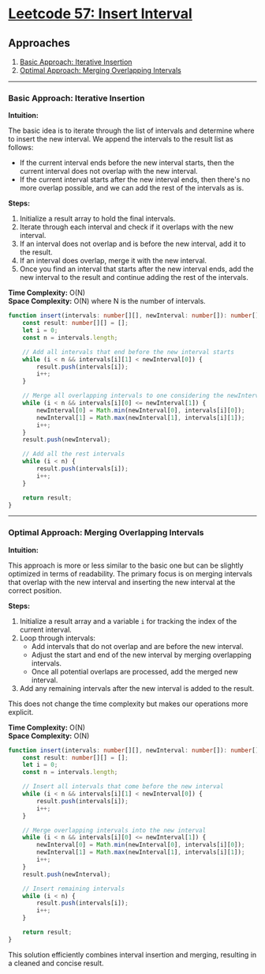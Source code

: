 # [Leetcode 57: Insert Interval](https://leetcode.com/problems/insert-interval/)

## Approaches

1. [Basic Approach: Iterative Insertion](#basic-approach-iterative-insertion)
2. [Optimal Approach: Merging Overlapping Intervals](#optimal-approach-merging-overlapping-intervals)

---

### Basic Approach: Iterative Insertion

**Intuition:**

The basic idea is to iterate through the list of intervals and determine where to insert the new interval. We append the intervals to the result list as follows:
- If the current interval ends before the new interval starts, then the current interval does not overlap with the new interval.
- If the current interval starts after the new interval ends, then there's no more overlap possible, and we can add the rest of the intervals as is.

**Steps:**

1. Initialize a result array to hold the final intervals.
2. Iterate through each interval and check if it overlaps with the new interval.
3. If an interval does not overlap and is before the new interval, add it to the result.
4. If an interval does overlap, merge it with the new interval.
5. Once you find an interval that starts after the new interval ends, add the new interval to the result and continue adding the rest of the intervals.

**Time Complexity:** O(N)  
**Space Complexity:** O(N) where N is the number of intervals.

```typescript
function insert(intervals: number[][], newInterval: number[]): number[][] {
    const result: number[][] = [];
    let i = 0;
    const n = intervals.length;

    // Add all intervals that end before the new interval starts
    while (i < n && intervals[i][1] < newInterval[0]) {
        result.push(intervals[i]);
        i++;
    }

    // Merge all overlapping intervals to one considering the newInterval
    while (i < n && intervals[i][0] <= newInterval[1]) {
        newInterval[0] = Math.min(newInterval[0], intervals[i][0]);
        newInterval[1] = Math.max(newInterval[1], intervals[i][1]);
        i++;
    }
    result.push(newInterval);

    // Add all the rest intervals
    while (i < n) {
        result.push(intervals[i]);
        i++;
    }

    return result;
}
```

---

### Optimal Approach: Merging Overlapping Intervals

**Intuition:**

This approach is more or less similar to the basic one but can be slightly optimized in terms of readability. The primary focus is on merging intervals that overlap with the new interval and inserting the new interval at the correct position.

**Steps:**

1. Initialize a result array and a variable `i` for tracking the index of the current interval.
2. Loop through intervals:
   - Add intervals that do not overlap and are before the new interval.
   - Adjust the start and end of the new interval by merging overlapping intervals.
   - Once all potential overlaps are processed, add the merged new interval.
3. Add any remaining intervals after the new interval is added to the result.

This does not change the time complexity but makes our operations more explicit.

**Time Complexity:** O(N)  
**Space Complexity:** O(N)

```typescript
function insert(intervals: number[][], newInterval: number[]): number[][] {
    const result: number[][] = [];
    let i = 0;
    const n = intervals.length;

    // Insert all intervals that come before the new interval
    while (i < n && intervals[i][1] < newInterval[0]) {
        result.push(intervals[i]);
        i++;
    }

    // Merge overlapping intervals into the new interval
    while (i < n && intervals[i][0] <= newInterval[1]) {
        newInterval[0] = Math.min(newInterval[0], intervals[i][0]);
        newInterval[1] = Math.max(newInterval[1], intervals[i][1]);
        i++;
    }
    result.push(newInterval);

    // Insert remaining intervals
    while (i < n) {
        result.push(intervals[i]);
        i++;
    }

    return result;
}
```

This solution efficiently combines interval insertion and merging, resulting in a cleaned and concise result.


